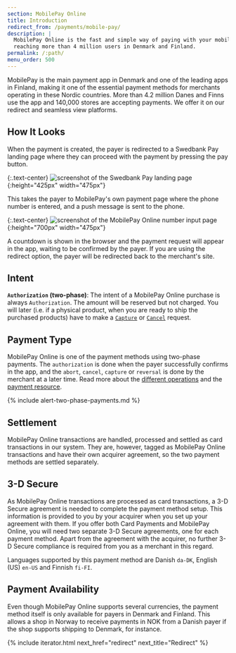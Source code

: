 ```yaml
---
section: MobilePay Online
title: Introduction
redirect_from: /payments/mobile-pay/
description: |
  MobilePay Online is the fast and simple way of paying with your mobile phone,
  reaching more than 4 million users in Denmark and Finland.
permalink: /:path/
menu_order: 500
---
```


MobilePay is the main payment app in Denmark and one of the leading apps in
Finland, making it one of the essential payment methods for merchants
operating in these Nordic countries. More than 4.2 million Danes and Finns use
the app and 140,000 stores are accepting payments. We offer it on
our redirect and seamless view platforms.

## How It Looks

When the payment is created, the payer is redirected to a Swedbank Pay landing
page where they can proceed with the payment by pressing the pay button.

{:.text-center}
![screenshot of the Swedbank Pay landing page][swedbankpay-landing-page]{:height="425px" width="475px"}

This takes the payer to MobilePay's own payment page where the phone number is
entered, and a push message is sent to the phone.

{:.text-center}
![screenshot of the MobilePay Online number input page][mobilepay-number-input]{:height="700px" width="475px"}

A countdown is shown in the browser and the payment request will appear in the
app, waiting to be confirmed by the payer. If you are using the redirect
option, the payer will be redirected back to the merchant's site.

## Intent

**`Authorization` (two-phase)**: The intent of a MobilePay Online purchase is
always `Authorization`. The amount will be reserved but not charged. You will
later (i.e. if a physical product, when you are ready to ship the purchased
products) have to make a [`Capture`][mobilepay-capture] or
[`Cancel`][mobilepay-cancel] request.

## Payment Type

MobilePay Online is one of the payment methods using two-phase payments. The
`authorization` is done when the payer successfully confirms in the app, and
the `abort`, `cancel`, `capture` or `reversal` is done by the merchant at a
later time. Read more about the [different operations][features] and the
[payment resource][payment-resource].

{% include alert-two-phase-payments.md %}

## Settlement

MobilePay Online transactions are handled, processed and settled as card
transactions in our system. They are, however, tagged as MobilePay Online
transactions and have their own acquirer agreement, so the two payment
methods are settled separately.

## 3-D Secure

As MobilePay Online transactions are processed as card transactions, a 3-D
Secure agreement is needed to complete the payment method setup. This
information is provided to you by your acquirer when you set up your agreement
with them. If you offer both Card Payments and MobilePay Online, you will need
two separate 3-D Secure agreements, one for each payment method. Apart from
the agreement with the acquirer, no further 3-D Secure compliance is required
from you as a merchant in this regard.

Languages supported by this payment method are Danish `da-DK`, English (US)
`en-US` and Finnish `fi-FI`.

## Payment Availability

Even though MobilePay Online supports several currencies, the payment method
itself is only available for payers in Denmark and Finland. This allows a shop
in Norway to receive payments in NOK from a Danish payer if the shop supports
shipping to Denmark, for instance.

{% include iterator.html next_href="redirect" next_title="Redirect" %}

[mobilepay-number-input]: /assets/img/payments/mobilepay-redirect-en.png
[mobilepay-cancel]: /old-implementations/payment-instruments-v1/mobile-pay/after-payment#cancellations
[mobilepay-capture]: /old-implementations/payment-instruments-v1/mobile-pay/features/core/capture
[payment-resource]: /old-implementations/payment-instruments-v1/mobile-pay/features/technical-reference/payment-resource
[features]: /old-implementations/payment-instruments-v1/mobile-pay/features/technical-reference/operations
[swedbankpay-landing-page]: /assets/img/payments/sbp-mobilepaylandingpage-en.png
